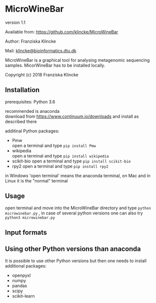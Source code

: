 # MicroWineBar

version 1.1

Available from: https://github.com/klincke/MicroWineBar

Author: Franziska Klincke

Mail: klincke@bioinformatics.dtu.dk

MicroWineBar is a graphical tool for analysing metagenomic sequencing samples. 
MicorWineBar has to be installed locally.

Copyright (c) 2018 Franziska Klincke


## Installation

prerequisites:	Python 3.6

recommended is anaconda    
    download from https://www.continuum.io/downloads and install as described there

additinal Python packages:
* Pmw     
	open a terminal and type
    	`pip install Pmw`
* wikipedia   
    open a terminal and type
        `pip install wikipedia`
* scikit-bio
    open a terminal and type
        `pip install scikit-bio`
* rpy2
    open a terminal and type
    	`pip install rpy2`


in Windows 'open terminal' means the anaconda terminal, on Mac and in Linux it is the "normal" terminal


## Usage

open terminal and move into the MicroWineBar directory and type `python microwinebar.py`
, in case of several python versions one can also try `python3 microwinebar.py`


## Input formats

## Using other Python versions than anaconda

It is possible to use other Python versions but then one needs to install additional packages:
* openpyxl
* numpy
* pandas
* scipy
* scikit-learn
